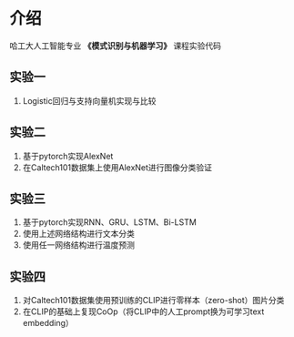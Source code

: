 # 介绍
哈工大人工智能专业 **《模式识别与机器学习》** 课程实验代码

## 实验一
1. Logistic回归与支持向量机实现与比较

## 实验二
1. 基于pytorch实现AlexNet
2. 在Caltech101数据集上使用AlexNet进行图像分类验证

## 实验三
1. 基于pytorch实现RNN、GRU、LSTM、Bi-LSTM
2. 使用上述网络结构进行文本分类
3. 使用任一网络结构进行温度预测

## 实验四
1. 对Caltech101数据集使用预训练的CLIP进行零样本（zero-shot）图片分类
2. 在CLIP的基础上复现CoOp（将CLIP中的人工prompt换为可学习text embedding）